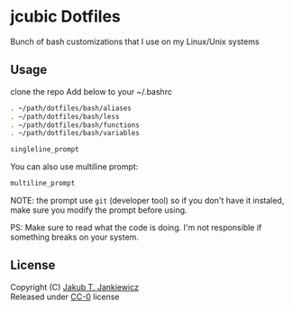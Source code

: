 # jcubic Dotfiles

Bunch of bash customizations that I use on my Linux/Unix systems

## Usage

clone the repo
Add below to your ~/.bashrc

```bash
. ~/path/dotfiles/bash/aliases
. ~/path/dotfiles/bash/less
. ~/path/dotfiles/bash/functions
. ~/path/dotfiles/bash/variables

singleline_prompt
```

You can also use multiline prompt:

```bash
multiline_prompt
```

NOTE: the prompt use `git` (developer tool) so if you don't have it instaled, make sure you
modify the prompt before using.

PS: Make sure to read what the code is doing. I'm not responsible if something breaks on your system.

## License
Copyright (C) [Jakub T. Jankiewicz](https://jakub.jankiewicz.org/)<br/>
Released under [CC-0](https://creativecommons.org/public-domain/cc0/) license
